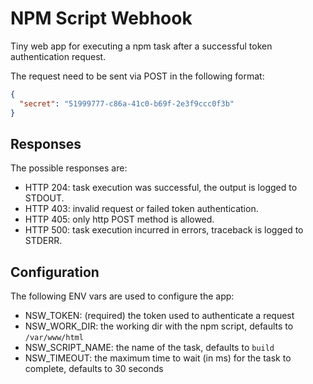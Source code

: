 # NPM Script Webhook
Tiny web app for executing a npm task after a successful token authentication request.

The request need to be sent via POST in the following format:
```json
{
  "secret": "51999777-c86a-41c0-b69f-2e3f9ccc0f3b"
}
```
## Responses
The possible responses are:
- HTTP 204: task execution was successful, the output is logged to STDOUT.
- HTTP 403: invalid request or failed token authentication.
- HTTP 405: only http POST method is allowed.
- HTTP 500: task execution incurred in errors, traceback is logged to STDERR.

## Configuration
The following ENV vars are used to configure the app:
- NSW_TOKEN: (required) the token used to authenticate a request
- NSW_WORK_DIR: the working dir with the npm script, defaults to `/var/www/html`
- NSW_SCRIPT_NAME: the name of the task, defaults to `build`
- NSW_TIMEOUT: the maximum time to wait (in ms) for the task to complete, defaults to 30 seconds
